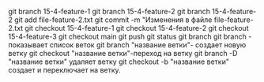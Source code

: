 git branch 15-4-feature-1
git branch 15-4-feature-2
git branch 15-4-feature-2
git add file-feature-2.txt
git commit -m "Изменения в файле file-feature-2.txt
git checkout 15-4-feature-1
git checkout 15-4-feature-2
git checkout 15-4-feature-3
git checkout main
git push
git status
git branch
git branch - показывает список веток
git branch "название ветки"- создает новую ветку
git checkout "название ветки"-переход на ветку
git branch -D "название ветки" удаляет ветку
git checkout -b "название ветки" создает и переключает на ветку.